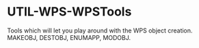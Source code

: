# UTIL-WPS-WPSTools
Tools which will let you play around with the WPS object creation. MAKEOBJ, DESTOBJ, ENUMAPP, MODOBJ.
